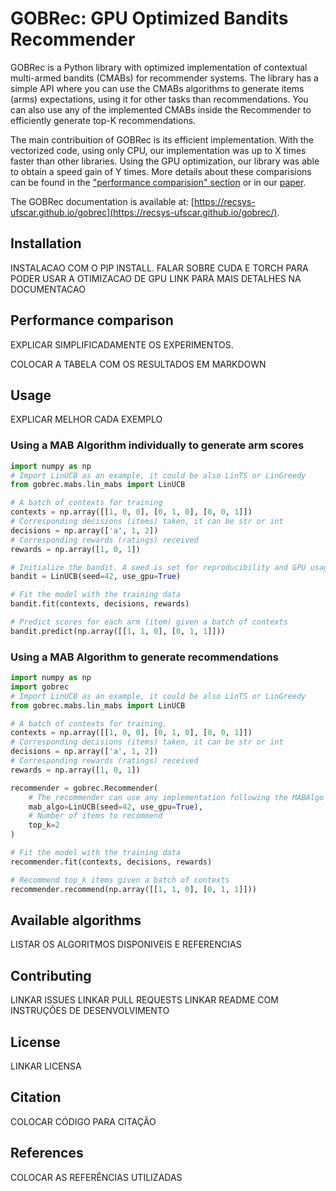 # GOBRec: GPU Optimized Bandits Recommender

GOBRec is a Python library with optimized implementation of contextual multi-armed bandits (CMABs) for recommender systems. The library has a simple API where you can use the CMABs algorithms to generate items (arms) expectations, using it for other tasks than recommendations. You can also use any of the implemented CMABs inside the Recommender to efficiently generate top-K recommendations.

The main contribuition of GOBRec is its efficient implementation. With the vectorized code, using only CPU, our implementation was up to X times faster than other libraries. Using the GPU optimization, our library was able to obtain a speed gain of Y times. More details about these comparisions can be found in the ["performance comparision" section](#performance-comparison) or in our [paper]().

The GOBRec documentation is available at: [https://recsys-ufscar.github.io/gobrec](https://recsys-ufscar.github.io/gobrec/).

## Installation

INSTALACAO COM O PIP INSTALL.
FALAR SOBRE CUDA E TORCH PARA PODER USAR A OTIMIZACAO DE GPU
LINK PARA MAIS DETALHES NA DOCUMENTACAO

## Performance comparison

EXPLICAR SIMPLIFICADAMENTE OS EXPERIMENTOS.

COLOCAR A TABELA COM OS RESULTADOS EM MARKDOWN

## Usage

EXPLICAR MELHOR CADA EXEMPLO

### Using a MAB Algorithm individually to generate arm scores

```python
import numpy as np
# Import LinUCB as an example, it could be also LinTS or LinGreedy
from gobrec.mabs.lin_mabs import LinUCB

# A batch of contexts for training
contexts = np.array([[1, 0, 0], [0, 1, 0], [0, 0, 1]])
# Corresponding decisions (items) taken, it can be str or int
decisions = np.array(['a', 1, 2])
# Corresponding rewards (ratings) received                     
rewards = np.array([1, 0, 1])

# Initialize the bandit. A seed is set for reproducibility and GPU usage can be switched
bandit = LinUCB(seed=42, use_gpu=True)

# Fit the model with the training data
bandit.fit(contexts, decisions, rewards)

# Predict scores for each arm (item) given a batch of contexts
bandit.predict(np.array([[1, 1, 0], [0, 1, 1]]))
```

### Using a MAB Algorithm to generate recommendations

```python
import numpy as np
import gobrec
# Import LinUCB as an example, it could be also LinTS or LinGreedy
from gobrec.mabs.lin_mabs import LinUCB

# A batch of contexts for training.
contexts = np.array([[1, 0, 0], [0, 1, 0], [0, 0, 1]])
# Corresponding decisions (items) taken, it can be str or int
decisions = np.array(['a', 1, 2])
# Corresponding rewards (ratings) received
rewards = np.array([1, 0, 1])

recommender = gobrec.Recommender(
    # The recommender can use any implementation following the MABAlgo interface
    mab_algo=LinUCB(seed=42, use_gpu=True),
    # Number of items to recommend
    top_k=2
)

# Fit the model with the training data
recommender.fit(contexts, decisions, rewards)

# Recommend top_k items given a batch of contexts
recommender.recommend(np.array([[1, 1, 0], [0, 1, 1]]))
```

## Available algorithms

LISTAR OS ALGORITMOS DISPONIVEIS E REFERENCIAS

## Contributing

LINKAR ISSUES
LINKAR PULL REQUESTS
LINKAR README COM INSTRUÇÕES DE DESENVOLVIMENTO

## License

LINKAR LICENSA

## Citation

COLOCAR CÓDIGO PARA CITAÇÃO

## References

COLOCAR AS REFERÊNCIAS UTILIZADAS
